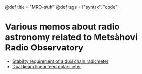 @def title = "MRO-stuff"
@def tags = ["syntax", "code"]

# Various memos about radio astronomy related to Metsähovi Radio Observatory

   * [Stability requirement of a dual chain radiometer](dual-beam-stability)
   * [Dual beam linear feed polarimeter](dual-beam-polarimeter)


